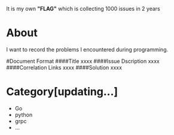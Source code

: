 
It is my own **"FLAG"** which is collecting 1000 issues in 2 years

# About
I want to record the problems I encountered during programming.

#Document Format
####Title
xxxx
####Issue Dscription
xxxx
####Correlation Links
xxxx
####Solution
xxxx

# Category[updating...]
- Go
- python
- grpc
- ...
